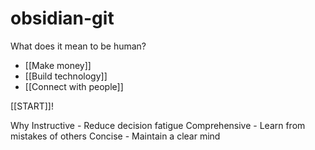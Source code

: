 # obsidian-git

What does it mean to be human?
- [[Make money]]
- [[Build technology]]
- [[Connect with people]]

[[START]]!

Why
Instructive - Reduce decision fatigue
Comprehensive - Learn from mistakes of others
Concise - Maintain a clear mind
